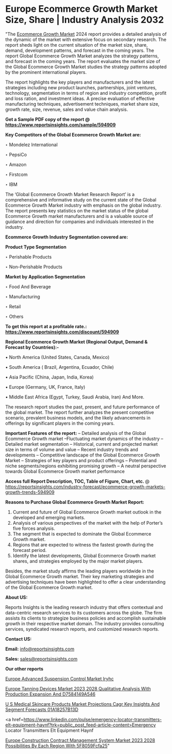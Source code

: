 # Europe Ecommerce Growth Market Size, Share | Industry Analysis 2032

"The <a href=https://www.reportsinsights.com/sample/594909>Ecommerce Growth Market</a> 2024 report provides a detailed analysis of the dynamic of the market with extensive focus on secondary research. The report sheds light on the current situation of the market size, share, demand, development patterns, and forecast in the coming years. The report Global Ecommerce Growth Market analyzes the strategy patterns, and forecast in the coming years. The report evaluates the market size of the Global Ecommerce Growth Market studies the strategy patterns adopted by the prominent international players.

The report highlights the key players and manufacturers and the latest strategies including new product launches, partnerships, joint ventures, technology, segmentation in terms of region and industry competition, profit and loss ration, and investment ideas. A precise evaluation of effective manufacturing techniques, advertisement techniques, market share size, growth rate, size, revenue, sales and value chain analysis.

<strong>Get a Sample PDF copy of the report @ <a href=https://www.reportsinsights.com/sample/594909 style=color:#0000ff;>https://www.reportsinsights.com/sample/594909</a></strong>

<strong>Key Competitors of the Global Ecommerce Growth Market are:</strong>

‣ Mondelez International


‣ PepsiCo


‣ Amazon


‣ Firstcom


‣ IBM

The ‘Global Ecommerce Growth Market Research Report’ is a comprehensive and informative study on the current state of the Global Ecommerce Growth Market industry with emphasis on the global industry. The report presents key statistics on the market status of the global Ecommerce Growth market manufacturers and is a valuable source of guidance and direction for companies and individuals interested in the industry.

<strong>Ecommerce Growth Industry Segmentation covered are:</strong>

<strong>Product Type Segmentation</strong>

‣    Perishable Products


‣ Non-Perishable Products

<strong>Market by Application Segmentation</strong>

‣   Food And Beverage


‣ Manufacturing


‣ Retail


‣ Others

<strong>To get this report at a profitable rate.: <a href=https://www.reportsinsights.com/discount/594909 style=color:#0000ff;>https://www.reportsinsights.com/discount/594909</a></strong>

<strong>Regional Ecommerce Growth Market (Regional Output, Demand &amp; Forecast by Countries):-</strong>

• North America (United States, Canada, Mexico)

• South America ( Brazil, Argentina, Ecuador, Chile)

• Asia Pacific (China, Japan, India, Korea)

• Europe (Germany, UK, France, Italy)

• Middle East Africa (Egypt, Turkey, Saudi Arabia, Iran) And More.

The research report studies the past, present, and future performance of the global market. The report further analyzes the present competitive scenario, prevalent business models, and the likely advancements in offerings by significant players in the coming years.

<strong>Important Features of the report:</strong>
– Detailed analysis of the Global Ecommerce Growth market
–Fluctuating market dynamics of the industry
–Detailed market segmentation
– Historical, current and projected market size in terms of volume and value
– Recent industry trends and developments
– Competitive landscape of the Global Ecommerce Growth Market
– Strategies of key players and product offerings
– Potential and niche segments/regions exhibiting promising growth
– A neutral perspective towards Global Ecommerce Growth market performance

<strong>Access full Report Description, TOC, Table of Figure, Chart, etc. </strong>@   <a href=https://reportsinsights.com/industry-forecast/ecommerce-growth-markets-growth-trends-594909 style=color:#0000ff;>https://reportsinsights.com/industry-forecast/ecommerce-growth-markets-growth-trends-594909</a>

<strong>Reasons to Purchase Global Ecommerce Growth Market Report:</strong>
1. Current and future of Global Ecommerce Growth market outlook in the developed and emerging markets.
2. Analysis of various perspectives of the market with the help of Porter’s five forces analysis.
3. The segment that is expected to dominate the Global Ecommerce Growth market.
4. Regions that are expected to witness the fastest growth during the forecast period.
5. Identify the latest developments, Global Ecommerce Growth market shares, and strategies employed by the major market players.

Besides, the market study affirms the leading players worldwide in the Global Ecommerce Growth market. Their key marketing strategies and advertising techniques have been highlighted to offer a clear understanding of the Global Ecommerce Growth market.

<strong><strong>About US</strong>:</strong>

Reports Insights is the leading research industry that offers contextual and data-centric research services to its customers across the globe. The firm assists its clients to strategize business policies and accomplish sustainable growth in their respective market domain. The industry provides consulting services, syndicated research reports, and customized research reports.

<strong>Contact US:</strong>

<p class=><b>Email:</b> <a href=mailto:info@reportsinsights.com>info@reportsinsights.com</a></p>
<p class=><b>Sales:</b> <a href=mailto:sales@reportsinsights.com>sales@reportsinsights.com</a></p>

<strong>Our other reports</strong>

<a href=https://www.linkedin.com/pulse/europe-advanced-suspension-control-market-iryhc/>Europe Advanced Suspension Control Market Iryhc</a>

<a href=https://medium.com/@aanarkumar6/europe-tanning-devices-market-2023-2028-qualitative-analysis-with-production-expansion-and-d7584149a546>Europe Tanning Devices Market 2023 2028 Qualitative Analysis With Production Expansion And D7584149A546</a>

<a href=https://medium.com/@khalunansh/u-s-medical-skincare-products-market-projections-cagr-key-insights-and-segment-forecasts-01a18257b13d>U S Medical Skincare Products Market Projections Cagr Key Insights And Segment Forecasts 01A18257B13D</a>

<a href=https://www.linkedin.com/pulse/emergency-locator-transmitters-elt-equipment-haynf?trk=public_post_feed-article-content>Emergency Locator Transmitters Elt Equipment Haynf</a>

<a href=https://medium.com/@nadeemkazi654/europe-construction-contract-management-system-market-2023-2028-possibilities-by-each-region-with-5f8059fcfa25>Europe Construction Contract Management System Market 2023 2028 Possibilities By Each Region With 5F8059Fcfa25</a>"
